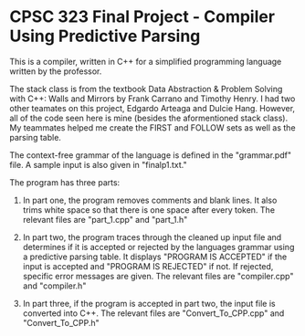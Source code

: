# CPSC 323 Final Project - Compiler Using Predictive Parsing


This is a compiler, written in C++ for a simplified programming language written by the professor. 

The stack class is from the textbook Data Abstraction & Problem Solving with C++: Walls and Mirrors by Frank Carrano and Timothy Henry. I had two other teamates on this project, Edgardo Arteaga and Dulcie Hang. However, all of the code seen here is mine (besides the aformentioned stack class). My teammates helped me create the FIRST and FOLLOW sets as well as the parsing table.

The context-free grammar of the language is defined in the "grammar.pdf" file. A sample input is also given in "finalp1.txt." 

The program has three parts:

1. In part one, the program removes comments and blank lines. It also trims white space so that there is one space after
every token. The relevant files are "part_1.cpp" and "part_1.h"

2. In part two, the program traces through the cleaned up input file and determines if it is accepted or rejected
by the languages grammar using a predictive parsing table. It displays "PROGRAM IS ACCEPTED" if the input is accepted and "PROGRAM IS REJECTED" if not. If rejected, specific error messages are given. The relevant files are "compiler.cpp" and "compiler.h"

3. In part three, if the program is accepted in part two, the input file is converted into C++. The relevant files are "Convert_To_CPP.cpp" and "Convert_To_CPP.h"
